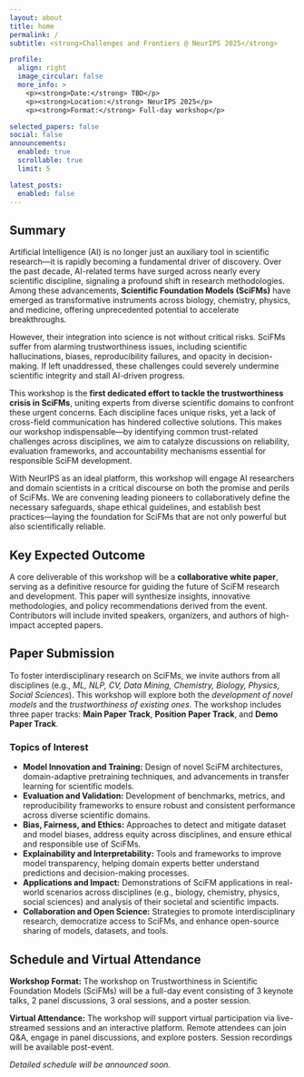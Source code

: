 ```yaml
---
layout: about
title: home
permalink: /
subtitle: <strong>Challenges and Frontiers @ NeurIPS 2025</strong>

profile:
  align: right
  image_circular: false
  more_info: >
    <p><strong>Date:</strong> TBD</p>
    <p><strong>Location:</strong> NeurIPS 2025</p>
    <p><strong>Format:</strong> Full-day workshop</p>

selected_papers: false
social: false
announcements:
  enabled: true
  scrollable: true
  limit: 5

latest_posts:
  enabled: false
---
```


## Summary

Artificial Intelligence (AI) is no longer just an auxiliary tool in scientific research—it is rapidly becoming a fundamental driver of discovery. Over the past decade, AI-related terms have surged across nearly every scientific discipline, signaling a profound shift in research methodologies. Among these advancements, **Scientific Foundation Models (SciFMs)** have emerged as transformative instruments across biology, chemistry, physics, and medicine, offering unprecedented potential to accelerate breakthroughs.

However, their integration into science is not without critical risks. SciFMs suffer from alarming trustworthiness issues, including scientific hallucinations, biases, reproducibility failures, and opacity in decision-making. If left unaddressed, these challenges could severely undermine scientific integrity and stall AI-driven progress.

This workshop is the **first dedicated effort to tackle the trustworthiness crisis in SciFMs**, uniting experts from diverse scientific domains to confront these urgent concerns. Each discipline faces unique risks, yet a lack of cross-field communication has hindered collective solutions. This makes our workshop indispensable—by identifying common trust-related challenges across disciplines, we aim to catalyze discussions on reliability, evaluation frameworks, and accountability mechanisms essential for responsible SciFM development.

With NeurIPS as an ideal platform, this workshop will engage AI researchers and domain scientists in a critical discourse on both the promise and perils of SciFMs. We are convening leading pioneers to collaboratively define the necessary safeguards, shape ethical guidelines, and establish best practices—laying the foundation for SciFMs that are not only powerful but also scientifically reliable.

## Key Expected Outcome

A core deliverable of this workshop will be a **collaborative white paper**, serving as a definitive resource for guiding the future of SciFM research and development. This paper will synthesize insights, innovative methodologies, and policy recommendations derived from the event. Contributors will include invited speakers, organizers, and authors of high-impact accepted papers.

## Paper Submission

To foster interdisciplinary research on SciFMs, we invite authors from all disciplines (e.g., *ML, NLP, CV, Data Mining, Chemistry, Biology, Physics, Social Sciences*). This workshop will explore both the *development of novel models* and the *trustworthiness of existing ones*. The workshop includes three paper tracks: **Main Paper Track**, **Position Paper Track**, and **Demo Paper Track**.

### Topics of Interest

- **Model Innovation and Training:** Design of novel SciFM architectures, domain-adaptive pretraining techniques, and advancements in transfer learning for scientific models.
- **Evaluation and Validation:** Development of benchmarks, metrics, and reproducibility frameworks to ensure robust and consistent performance across diverse scientific domains.
- **Bias, Fairness, and Ethics:** Approaches to detect and mitigate dataset and model biases, address equity across disciplines, and ensure ethical and responsible use of SciFMs.
- **Explainability and Interpretability:** Tools and frameworks to improve model transparency, helping domain experts better understand predictions and decision-making processes.
- **Applications and Impact:** Demonstrations of SciFM applications in real-world scenarios across disciplines (e.g., biology, chemistry, physics, social sciences) and analysis of their societal and scientific impacts.
- **Collaboration and Open Science:** Strategies to promote interdisciplinary research, democratize access to SciFMs, and enhance open-source sharing of models, datasets, and tools.

## Schedule and Virtual Attendance

**Workshop Format:** The workshop on Trustworthiness in Scientific Foundation Models (SciFMs) will be a full-day event consisting of 3 keynote talks, 2 panel discussions, 3 oral sessions, and a poster session.

**Virtual Attendance:** The workshop will support virtual participation via live-streamed sessions and an interactive platform. Remote attendees can join Q&A, engage in panel discussions, and explore posters. Session recordings will be available post-event.

*Detailed schedule will be announced soon.*
